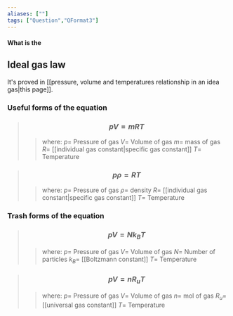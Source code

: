 ```yaml
---
aliases: [""]
tags: ["Question","QFormat3"]
---
```


#### What is the
## Ideal gas law
It's proved in [[pressure, volume and temperatures relationship in an idea gas|this page]].


### Useful forms of the equation

> ### $$ pV =  mRT $$ 
>> where:
>> $p=$ Pressure of gas
>> $V=$ Volume of gas
>> $m=$ mass of gas
>> $R=$ [[individual gas constant|specific gas constant]]
>> $T=$ Temperature

> ### $$ p\rho =  RT $$ 
>> where:
>> $p=$ Pressure of gas
>> $\rho=$ density
>> $R=$ [[individual gas constant|specific gas constant]]
>> $T=$ Temperature
>> 
### Trash forms of the equation

> ### $$ pV = Nk_B T $$ 
>> where:
>> $p=$ Pressure of gas
>> $V=$ Volume of gas
>> $N=$ Number of particles
>> $k_B=$ [[Boltzmann constant]]
>> $T=$ Temperature

> ### $$ pV = nR_uT $$ 
>> where:
>> $p=$ Pressure of gas
>> $V=$ Volume of gas
>> $n=$ mol of gas
>> $R_u=$ [[universal gas constant]]
>> $T=$ Temperature
